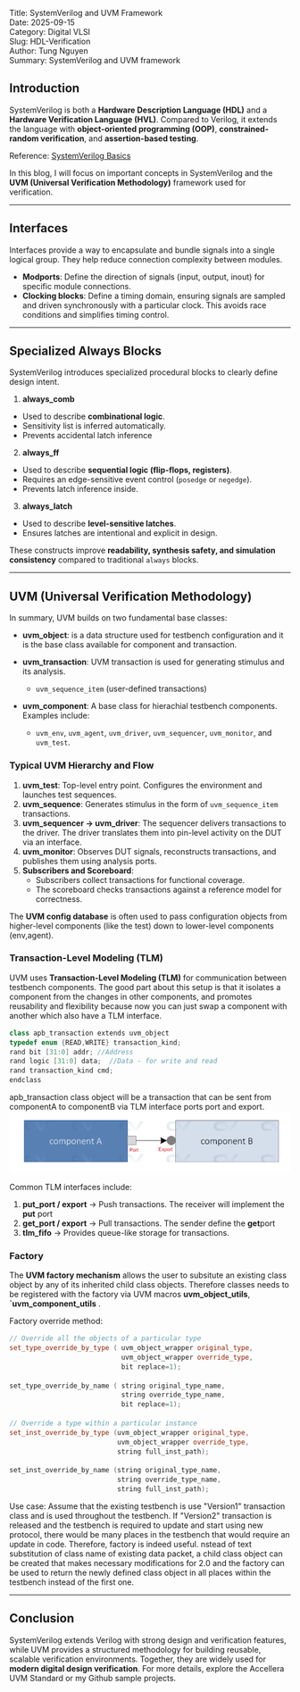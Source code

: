 Title: SystemVerilog and UVM Framework  
Date: 2025-09-15  
Category: Digital VLSI  
Slug: HDL-Verification  
Author: Tung Nguyen  
Summary: SystemVerilog and UVM framework  
<!-- PELICAN_END_SUMMARY -->

## Introduction
SystemVerilog is both a **Hardware Description Language (HDL)** and a **Hardware Verification Language (HVL)**. Compared to Verilog, it extends the language with **object-oriented programming (OOP)**, **constrained-random verification**, and **assertion-based testing**.  

Reference: [SystemVerilog Basics](https://vlsiverify.com/systemverilog/)

In this blog, I will focus on important concepts in SystemVerilog and the **UVM (Universal Verification Methodology)** framework used for verification.  

---

## Interfaces
Interfaces provide a way to encapsulate and bundle signals into a single logical group. They help reduce connection complexity between modules.  

- **Modports**: Define the direction of signals (input, output, inout) for specific module connections.  
- **Clocking blocks**: Define a timing domain, ensuring signals are sampled and driven synchronously with a particular clock. This avoids race conditions and simplifies timing control.  

---

## Specialized Always Blocks
SystemVerilog introduces specialized procedural blocks to clearly define design intent.   

1. **always_comb**  
  - Used to describe **combinational logic**.  
  - Sensitivity list is inferred automatically.  
  - Prevents accidental latch inference

2. **always_ff**  
  - Used to describe **sequential logic (flip-flops, registers)**.  
  - Requires an edge-sensitive event control (`posedge` or `negedge`).  
  - Prevents latch inference inside.  

3. **always_latch**  
  - Used to describe **level-sensitive latches**.  
  - Ensures latches are intentional and explicit in design.  

These constructs improve **readability, synthesis safety, and simulation consistency** compared to traditional `always` blocks.  

---

## UVM (Universal Verification Methodology)
In summary, UVM builds on two fundamental base classes:
- **uvm_object**: is a data structure used for testbench configuration and it is the base class available for component and transaction. 

- **uvm_transaction**:  UVM transaction is used for generating stimulus and its analysis. 
  + `uvm_sequence_item` (user-defined transactions)  

- **uvm_component**: A base class for hierachial testbench components. Examples include:  
  - `uvm_env`, `uvm_agent`, `uvm_driver`, `uvm_sequencer`, `uvm_monitor`, and `uvm_test`.  

### Typical UVM Hierarchy and Flow
1. **uvm_test**: Top-level entry point. Configures the environment and launches test sequences.  
2. **uvm_sequence**: Generates stimulus in the form of `uvm_sequence_item` transactions.  
3. **uvm_sequencer → uvm_driver**: The sequencer delivers transactions to the driver. The driver translates them into pin-level activity on the DUT via an interface.  
4. **uvm_monitor**: Observes DUT signals, reconstructs transactions, and publishes them using analysis ports.  
5. **Subscribers and Scoreboard**:  
   - Subscribers collect transactions for functional coverage.  
   - The scoreboard checks transactions against a reference model for correctness.  

The **UVM config database** is often used to pass configuration objects from higher-level components (like the test) down to lower-level components (env,agent).  

### Transaction-Level Modeling (TLM)
UVM uses **Transaction-Level Modeling (TLM)** for communication between testbench components. The good part about this setup is that it isolates a component from the changes in other components, and promotes reusability and flexibility because now you can just swap a component with another which also have a TLM interface.

```CPP
class apb_transaction extends uvm_object
typedef enum {READ,WRITE} transaction_kind;
rand bit [31:0] addr; //Address
rand logic [31:0] data;  //Data - for write and read
rand transaction_kind cmd;
endclass
```
apb_transaction class object will be a transaction that can be sent from componentA to componentB via TLM interface ports port and export.
![TLM Interface](../images/digital_design/TLM_Port.png)


Common TLM interfaces include:  
1. **put_port / export** → Push transactions. The receiver will implement the **put** port
2. **get_port / export** → Pull transactions. The sender define the **get**port
3. **tlm_fifo** → Provides queue-like storage for transactions.  

### Factory
The **UVM factory mechanism** allows the user to subsitute an existing class object by any of its inherited child class objects. Therefore classes needs to be registered with the factory via UVM macros **uvm_object_utils**, **`uvm_component_utils** .

Factory override method:
```CPP
// Override all the objects of a particular type
set_type_override_by_type ( uvm_object_wrapper original_type,
                            uvm_object_wrapper override_type,
                            bit replace=1);

set_type_override_by_name ( string original_type_name,
                            string override_type_name,
                            bit replace=1);

// Override a type within a particular instance
set_inst_override_by_type (uvm_object_wrapper original_type,
                           uvm_object_wrapper override_type,
                           string full_inst_path);

set_inst_override_by_name (string original_type_name,
                           string override_type_name,
                           string full_inst_path);
```

Use case: Assume that the existing testbench is use "Version1" transaction class and is used throughout the testbench. If "Version2" transaction is released and the testbench is required to update and start using new protocol, there would be many places in the testbench that would require an update in code. Therefore, factory is indeed useful. nstead of text substitution of class name of existing data packet, a child class object can be created that makes necessary modifications for 2.0 and the factory can be used to return the newly defined class object in all places within the testbench instead of the first one.
 

---

## Conclusion
SystemVerilog extends Verilog with strong design and verification features, while UVM provides a structured methodology for building reusable, scalable verification environments. Together, they are widely used for **modern digital design verification**. For more details, explore the Accellera UVM Standard or my Github sample projects.  